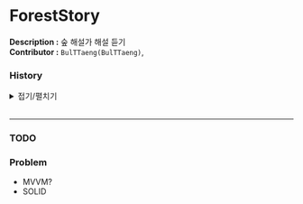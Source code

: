# ForestStory

**Description :** 숲 해설가 해설 듣기  
**Contributor :** `BulTTaeng(BulTTaeng)`,  

### History

<details>
<summary>접기/펼치기</summary><br>

`2022.08.30`  
- Init
- 기본적인 firebase 연동
- 로그아웃 수정
- SignUp

`2022.08.31`  
- Login
- 음악 플레이어(MediaStore)

`2022.09.01`  
- Logout
- Exoplayer

`2022.09.02`  
- PendingIntent
- PlayerNotificationManager

`2022.09.05`  
- 한개만 선택 되는 recyclerView 추가
- 해설 파일 불러오는 코드 추가
- 여러개의 음원 play 추가

`2022.09.06`  
- 지정한 음악 play 및 notification bar , detail page 정보 update
- 뒤로가기로 Exoplayer release

`2022.09.08`  
- Google Login 구현 
- 로그아웃 구현

`2022.09.13`  
- Setting Page recyclerview 구현
- 산 터치 이벤트 적용
- 거리 순 정렬 추가

`2022.09.14`  
- 회원 탈퇴 추가
- repository Live data -> Flow

`2022.09.15`  
- audioPlayer Fragment UI 수정

`2022.09.19`  
- 숲 해설가 페이지 추가
- 숲 해설가 data load
- lifecycle 문제 해결

`2022.09.20`  
- 숲 해설가 프로파일 페이지 추가
- 숲 해설가 프로파일 페이지에서 audioActivity 라우팅 추가
- 숲 해설가의 audio 파일, mountain 만 불러오는 로직 추가(mountain , audio ViewModel)

`2022.09.21`  
- LiveData + Observe -> EventFlow + emit + collect
- commentatorReservationPage 구현

`2022.09.22`  
- 검색 기능 이름 -> hashTag
- popupMenu 추가

`2022.09.23`  
- 해설가 검색 페이지 구현
- hashTag show

`2022.09.26`  
- 숲 해설가 예약페이지 캘린더 구현
- 산 고르기 구현

`2022.09.27`  
- firebase 동기화 제대로 수정

`2022.09.28`  
- 프로필 변경 추가
- 회전에 각 페이지가 대응할 수 있도록 수정

`2022.09.30`  
- 스켈레톤 로딩 화면 추가

`2022.10.06`  
- google analysis 연동
- firebase bom 버전 업데이트

`2022.10.18`  
- 산 및 숲 페이지 구조 , db 구조 수정

`2022.10.19`  
- Firebase DynamicLink handle 코드 추가

`2022.10.20`  
- Detail page , audio play page 수정

`2022.10.21`  
- AnimationX로 animation추가
- db 구조 수정
- Detail Page UI 및 DetailPageLocation data class 수정

`2022.10.24`  
- Reservation page 프로그램 고르기 update
- Reservation , search page UI 수정

`2022.10.25`  
- ProfilePage 추가
- 기존 로직 수정(개별적 오디오 -> 프로그램)
- db field 수정

`2022.11.04`  
- HashTage수정 text Field 추가
- 숲 해설가, 사용자에 따른 프로필 page view 변경

`2022.11.07`  
- 로그인 과정 Figma version으로 업데이트
- MakeProfile 추가
- Login에서 OCP를 위한 interface 추가

`2022.11.08`  
- Profile 페이지에서 Edit page 작성
- mapper Model안으로 위치 변경
- follow page 추가
- 인증 페이지 추가

`2022.11.09`  
- Mountain 추가 페이지 , Program 추가 페이지 구현 완료
- setting viewModel에서 이름 가져오는 method 추가

`2022.11.10`  
- Audio 추가페이지 구현 완료
- Audio Edit 페이지 구현 완료

`2022.11.15`  
- Edit Page에 Audio 삭제, 수정 추가 (ItemTouchHelper)
- Commentator Verify 로직 추가

`2022.11.21`  
- 두개의 ItemTouchHelper.SimpleCallback을 SwipeHelper로 통합

`2022.11.23`  
- startAcitivyForResult를 callback으로 수정
- ChangeProfile에서 User와 Commentator 구분



</details><br>  

--- 

### TODO


### Problem

- MVVM?
- SOLID
